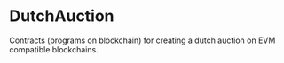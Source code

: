 # DutchAuction
Contracts (programs on blockchain) for creating a dutch auction on EVM compatible blockchains.
